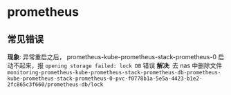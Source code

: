 # prometheus

## 常见错误

**现象**: 异常重启之后， prometheus-kube-prometheus-stack-prometheus-0 启动不起来，报 `opening storage failed: lock DB` 错误
**解决**: 去 nas 中删除文件 `monitoring-prometheus-kube-prometheus-stack-prometheus-db-prometheus-kube-prometheus-stack-prometheus-0-pvc-f0778b1a-5e5a-4423-b1e2-2fc865c3f660/prometheus-db/lock`
